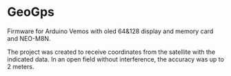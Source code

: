 # GeoGps

Firmware for Arduino Vemos with oled 64&128 display and memory card and NEO-M8N.

The project was created to receive coordinates from the satellite with the indicated data.
In an open field without interference, the accuracy was up to 2 meters.

